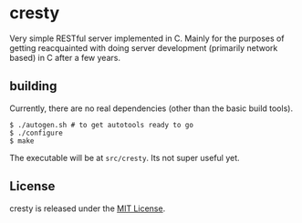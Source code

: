 cresty
======

Very simple RESTful server implemented in C.  Mainly for the purposes of getting
reacquainted with doing server development (primarily network based) in C after
a few years.

building
--------
Currently, there are no real dependencies (other than the basic build tools).

```shell
$ ./autogen.sh # to get autotools ready to go
$ ./configure
$ make
```

The executable will be at `src/cresty`.  Its not super useful yet.

License
-------
cresty is released under the [MIT License](http://www.opensource.org/licenses/MIT).
